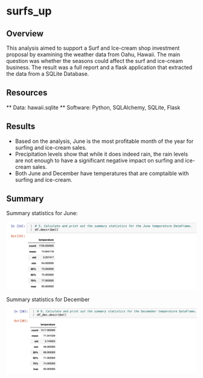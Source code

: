 # surfs_up

## Overview

This analysis aimed to support a Surf and Ice-cream shop investment proposal by examining the weather data from Oahu, Hawaii. The main question was whether the seasons could affect the surf and ice-cream business. The result was a full report and a flask application that extracted the data from a SQLite Database.

## Resources

** Data: hawaii.sqlite
** Software: Python, SQLAlchemy, SQLite, Flask



## Results

* Based on the analysis, June is the most profitable month of the year for surfing and ice-cream sales.
* Precipitation levels show that while it does indeed rain, the rain levels are not enough to have a significant negative impact on surfing and ice-cream sales.
* Both June and December have temperatures that are comptaible with surfing and ice-cream.



## Summary

Summary statistics for June:

![fig1](https://github.com/Irina-Preotescu/surfs_up/blob/3b37764d5690f48a44730e3435bd2289ce041c2c/fig1_surf.png) 



Summary statistics for December

![fig2](https://github.com/Irina-Preotescu/surfs_up/blob/3b37764d5690f48a44730e3435bd2289ce041c2c/fig2_surf.png)
